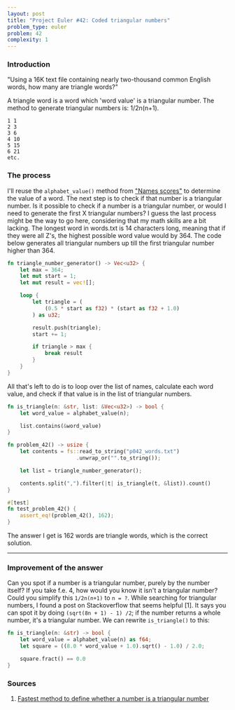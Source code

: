 ```yaml
---
layout: post
title: "Project Euler #42: Coded triangular numbers"
problem_type: euler
problem: 42
complexity: 1
---
```


### Introduction
"Using a 16K text file containing nearly two-thousand common English words, how many are triangle words?"

A triangle word is a word which 'word value' is a triangular number. The method to generate triangular numbers is: 1/2n(n+1).

```
1 1
2 3
3 6
4 10
5 15
6 21
etc.
```

### The process
I'll reuse the `alphabet_value()` method from ["Names scores"](/2021/10/30/project-euler-22-names-scores.html) to determine the value of a word. The next step is to check if that number is a triangular number. Is it possible to check if a number is a triangular number, or would I need to generate the first X triangular numbers? I guess the last process might be the way to go here, considering that my math skills are a bit lacking. The longest word in words.txt is 14 characters long, meaning that if they were all Z's, the highest possible word value would by 364. The code below generates all triangular numbers up till the first triangular number higher than 364.

```rust
fn triangle_number_generator() -> Vec<u32> {
    let max = 364;
    let mut start = 1;
    let mut result = vec![];

    loop {
        let triangle = (
            (0.5 * start as f32) * (start as f32 + 1.0)
        ) as u32;

        result.push(triangle);
        start += 1;

        if triangle > max {
            break result
        }
    }
}
```

All that's left to do is to loop over the list of names, calculate each word value, and check if that value is in the list of triangular numbers.

```rust
fn is_triangle(n: &str, list: &Vec<u32>) -> bool {
    let word_value = alphabet_value(n);

    list.contains(&word_value)
}

fn problem_42() -> usize {
    let contents = fs::read_to_string("p042_words.txt")
                      .unwrap_or("".to_string());

    let list = triangle_number_generator();

    contents.split(",").filter(|t| is_triangle(t, &list)).count()
}

#[test]
fn test_problem_42() {
    assert_eq!(problem_42(), 162);
}
```

The answer I get is 162 words are triangle words, which is the correct solution.

---

### Improvement of the answer
Can you spot if a number is a triangular number, purely by the number itself? If you take f.e. 4, how would you know it isn't a triangular number? Could you simplify this `1/2n(n+1)` to `n = ?`. While searching for triangular numbers, I found a post on Stackoverflow that seems helpful [1]. It says you can spot it by doing `(sqrt(8n + 1) - 1) /2`; if the number returns a whole number, it's a triangular number. We can rewrite `is_triangle()` to this:

```rust
fn is_triangle(n: &str) -> bool {
    let word_value = alphabet_value(n) as f64;
    let square = ((8.0 * word_value + 1.0).sqrt() - 1.0) / 2.0;

    square.fract() == 0.0
}
```

### Sources

1. [Fastest method to define whether a number is a triangular number](https://stackoverflow.com/a/2913319/1694362)
